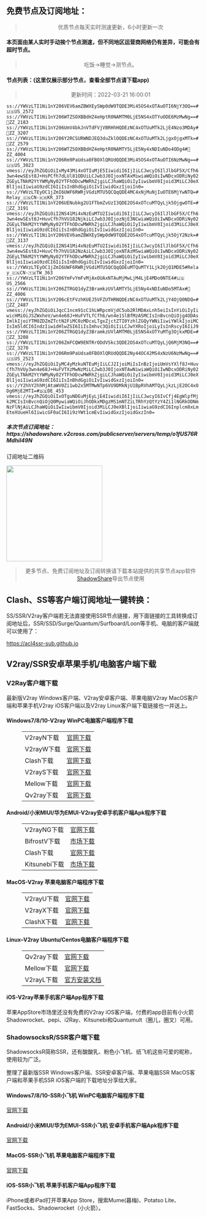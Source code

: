 
<h2>免费节点及订阅地址：</h2>
<blockquote>
<p style="text-align: center;">优质节点每天实时测速更新，6小时更新一次</p>
</blockquote>
<h4>本页面由某人实时手动挨个节点测速，但不同地区运营商网络仍有差异，可能会有超时节点。</h4>
<blockquote>
<p style="text-align: center;">吃饭->睡觉->测节点。</p>
</blockquote>
<h4>节点列表：(这里仅展示部分节点，查看全部节点请下载app)</h4>

<blockquote style='text-align: center;'>更新时间：2022-03-21 16:00:01</blockquote>
<code>ss://YWVzLTI1Ni1nY206VEV6amZBWXEySWp0dW9TQDE3Mi45OS4xOTAuOTI6NjY3OQ==#🇺🇸US_2572
ss://YWVzLTI1Ni1nY206WTZSOXBBdHZ4eHptR0NAMTM0LjE5NS4xOTYuODE6MzMwNg==#🏁ZZ_2183
ss://YWVzLTI1Ni1nY206UmV4bkJnVTdFVjVBRHhHQDEzNC4xOTUuMTk2LjE4Nzo3MDAy#🏁ZZ_3207
ss://YWVzLTI1Ni1nY206Y2RCSURWNDJEQ3duZklOQDEzNC4xOTUuMTk2LjgxOjgxMTk=#🏁ZZ_2579
ss://YWVzLTI1Ni1nY206WTZSOXBBdHZ4eHptR0NAMTY5LjE5Ny4xNDIuNDo4ODg4#🏁ZZ_4004
ss://YWVzLTI1Ni1nY206Rm9PaUdsa0FBOXlQRUdQQDE3Mi45OS4xOTAuOTI6NzMwNg==#🇺🇸US_3023
vmess://eyJhZGQiOiIxMy43Mi4xOTIuMjE5IiwidiI6IjIiLCJwcyI6IlJlbGF5X/Cfh63wn4ewSEst8J+HsPCfh7dLUl81ODUiLCJwb3J0IjoxNTAxMiwiaWQiOiIwNDcxODRiNy02ZGEyLTNkM2YtYWMyNy02YTFhODcwMWRhZjgiLCJhaWQiOiIyIiwibmV0Ijoid3MiLCJ0eXBlIjoiIiwiaG9zdCI6IiIsInBhdGgiOiIvIiwidGxzIjoiIn0=
ss://YWVzLTEyOC1jZmI6UWF6RWRjVGdiMTU5QCQqQDE4MC4xNjMuNjIuOTE6MjYwNTQ=#Relay_🇨🇳CN-🇰🇷KR_373
ss://YWVzLTI1Ni1nY206UENubkg2U1FTbmZvUzI3QDE2OS4xOTcuMTQyLjk5OjgwOTE=#🏁ZZ_3191
vmess://eyJhZGQiOiI2NS41Mi4xNzEuMTU2IiwidiI6IjIiLCJwcyI6IlJlbGF5X/Cfh63wn4ewSEst8J+HuvCfh7hVU182NjkiLCJwb3J0IjozNjE3NCwiaWQiOiIwNDcxODRiNy02ZGEyLTNkM2YtYWMyNy02YTFhODcwMWRhZjgiLCJhaWQiOiIyIiwibmV0Ijoid3MiLCJ0eXBlIjoiIiwiaG9zdCI6IiIsInBhdGgiOiIvIiwidGxzIjoiIn0=
ss://YWVzLTI1Ni1nY206VEV6amZBWXEySWp0dW9TQDE2OS4xOTcuMTQyLjk5OjY2Nzk=#🏁ZZ_3137
vmess://eyJhZGQiOiI2NS41Mi4xNzEuMTU2IiwidiI6IjIiLCJwcyI6IlJlbGF5X/Cfh63wn4ewSEst8J+HuvCfh7hVU182NzAiLCJwb3J0IjoxNTAzMSwiaWQiOiIwNDcxODRiNy02ZGEyLTNkM2YtYWMyNy02YTFhODcwMWRhZjgiLCJhaWQiOiIyIiwibmV0Ijoid3MiLCJ0eXBlIjoiIiwiaG9zdCI6IiIsInBhdGgiOiIvIiwidGxzIjoiIn0=
ss://YWVzLTEyOC1jZmI6UWF6RWRjVGdiMTU5QCQqQDEuMTQuMTY1Ljk2OjQ1MDE5#Relay_🇨🇳CN-🇹🇼TW_363
ss://YWVzLTI1Ni1nY206YmFvYmFvMjAxOUAxNTAuMjMwLjM4LjE4MDo0NTE4#🇺🇸US_2566
ss://YWVzLTI1Ni1nY206ZTRGQ1dyZ3BramkzUVlAMTY5LjE5Ny4xNDIuNDo5MTAx#🏁ZZ_4006
ss://YWVzLTI1Ni1nY206cEtFVzhKUEJ5VFZUTHRNQDEzNC4xOTUuMTk2LjY4OjQ0NDQ=#🏁ZZ_2487
vmess://eyJhZGQiOiJqcC1ncm91cC1hLWRpcmVjdC5ub2RlMDAxLnh5eiIsInYiOiIyIiwicHMiOiJSZWxheV/wn4e68J+HuFVTLfCfh6/wn4e1SlBfMzA5MCIsInBvcnQiOjg4ODAsImlkIjoiYTM0ZDZmZTctN2FiMC0zMDcxLTgxZjctZTI0YzhlZGQyYWNiIiwiYWlkIjoiMCIsIm5ldCI6IndzIiwidHlwZSI6IiIsImhvc3QiOiIiLCJwYXRoIjoiLyIsInRscyI6IiJ9
ss://YWVzLTI1Ni1nY206ZTRGQ1dyZ3BramkzUVlAMTM0LjE5NS4xOTYuMTg3OjkxMDE=#🏁ZZ_3208
ss://YWVzLTI1Ni1nY206ZmFCQW9ENTRrODdVSkc3QDE2OS4xOTcuMTQyLjQ6MjM3NQ==#🏁ZZ_3270
ss://YWVzLTI1Ni1nY206Rm9PaUdsa0FBOXlQRUdQQDE2Ny44OC42MS4xNzU6NzMwNg==#🇺🇸US_2523
vmess://eyJhZGQiOiIyMC4yMzkuNTEuMjIiLCJ2IjoiMiIsInBzIjoiUmVsYXlf8J+HuvCfh7hVUy3wn4e68J+HuFVTXzMwNzMiLCJwb3J0IjoxNTAwNiwiaWQiOiIwNDcxODRiNy02ZGEyLTNkM2YtYWMyNy02YTFhODcwMWRhZjgiLCJhaWQiOiIyIiwibmV0Ijoid3MiLCJ0eXBlIjoiIiwiaG9zdCI6IiIsInBhdGgiOiIvIiwidGxzIjoiIn0=
ss://Y2hhY2hhMjAtaWV0Zi1wb2x5MTMwNTp6VU9DMkNjU1BpRVhAMTQyLjkzLjE2OC4xODg6MjE2MTI=#🇩🇪DE_453
vmess://eyJhZGQiOiIxOTguNDEuMjEyLjE4IiwidiI6IjIiLCJwcyI6IvCfj4EgWlpfMjk2MCIsInBvcnQiOjQ0MywiaWQiOiJhODkxMDgzMS1mNTZiLTRhYzQtYzY4Zi1lNGRkODNmNzFlNjAiLCJhaWQiOiIwIiwibmV0Ijoid3MiLCJ0eXBlIjoiIiwiaG9zdCI6Inplcm8xLmEteXUueHl6IiwicGF0aCI6Ii9zYWt1cmEvIiwidGxzIjoidGxzIn0=</code>
<h5>本次节点订阅地址：https://shadowshare.v2cross.com/publicserver/servers/temp/o1fUS76RMdhiI49N</h5>
<p>订阅地址二维码</p>
<img src='https://shadowshare.v2cross.com/qrcode.png' width=250 height=250>
<blockquote style='text-align: center;'>更多节点、免费订阅地址及订阅转换请下载本站提供的共享节点app软件<a href='https://shadowshare.v2cross.com'>ShadowShare</a>导出节点使用</blockquote>
<div class="nv-content-wrap entry-content">
<h2>Clash、SS等客户端订阅地址一键转换：</h2>
<p>SS/SSR/V2ray客户端若无法直接使用SSR节点链接，用下面链接的工具转换成订阅地址后，SSR/SSD/Surge/Quantum/Surfboard/Loon等手机、电脑的客户端就可以使用了：</p>
<p><a href="https://acl4ssr-sub.github.io" target="_blank" rel="noreferrer noopener nofollow">https://acl4ssr-sub.github.io</a></p>
<h2>V2ray/SSR安卓苹果手机/电脑客户端下载</h2>
<h3>V2Ray客户端下载</h3>
<p>最新版V2ray Windows客户端、V2ray安卓客户端、苹果电脑V2ray MacOS客户端和苹果手机V2ray iOS客户端以及V2ray Linux客户端下载链接也一并送上。</p>
<h4>Windows7/8/10-<strong>V2ray WinPC电脑客户端</strong>程序下载</h4>
<figure class="wp-block-table alignwide is-style-stripes"><table><tbody><tr><td>V2rayN下载</td><td><a href="https://github.com/2dust/v2rayN/releases" target="_blank" rel="noreferrer noopener">官网下载</a></td></tr><tr><td>V2rayW下载</td><td><a href="https://github.com/Cenmrev/V2RayW/releases" target="_blank" rel="noreferrer noopener">官网下载</a></td></tr><tr><td>Clash下载</td><td><a href="https://github.com/Fndroid/clash_for_windows_pkg/releases" target="_blank" rel="noreferrer noopener">官网下载</a></td></tr><tr><td>V2rayS下载</td><td><a href="https://github.com/Shinlor/V2RayS/releases" target="_blank" rel="noreferrer noopener">官网下载</a></td></tr><tr><td>Mellow下载</td><td><a href="https://github.com/mellow-io/mellow/releases" target="_blank" rel="noreferrer noopener">官网下载</a></td></tr><tr><td>Qv2ray下载</td><td><a href="https://github.com/Qv2ray/Qv2ray" target="_blank" rel="noreferrer noopener">官网下载</a></td></tr></tbody></table></figure>
<h4><strong>Android/小米MIUI/华为EMUI-V2ray安卓手机客户端</strong>Apk程序下载</h4>
<figure class="wp-block-table alignwide is-style-stripes"><table><tbody><tr><td>V2rayNG下载</td><td><a href="https://github.com/2dust/v2rayNG/releases" target="_blank" rel="noreferrer noopener">官网下载</a></td></tr><tr><td>BifrostV下载</td><td><a rel="noreferrer noopener" href="https://www.appsapk.com/downloading/latest/com.github.dawndiy.bifrostv-0.6.8.apk" target="_blank">市场下载</a></td></tr><tr><td>Clash下载</td><td><a href="https://github.com/Kr328/ClashForAndroid/releases" target="_blank" rel="noreferrer noopener">官网下载</a></td></tr><tr><td>Kitsunebi下载</td><td><a rel="noreferrer noopener" href="https://apkpure.com/kitsunebi/fun.kitsunebi.kitsunebi4android" target="_blank">市场下载</a></td></tr></tbody></table></figure>
<h4><strong>MacOS-V2ray <strong>苹果电脑</strong>客户端</strong>程序下载</h4>
<figure class="wp-block-table alignwide is-style-stripes"><table><tbody><tr><td>V2rayU下载</td><td><a href="https://github.com/yanue/V2rayU/releases" target="_blank" rel="noreferrer noopener">官网下载</a></td></tr><tr><td>V2rayX下载</td><td><a href="https://github.com/Cenmrev/V2RayX/releases" target="_blank" rel="noreferrer noopener">官网下载</a></td></tr><tr><td>ClashX下载</td><td><a href="https://github.com/yichengchen/clashX/releases" target="_blank" rel="noreferrer noopener">官网下载</a></td></tr></tbody></table></figure>
<h4><strong>Linux</strong>–<strong>V2ray Ubuntu/Centos电脑客户端</strong>程序下载</h4>
<figure class="wp-block-table alignwide is-style-stripes"><table><tbody><tr><td>Qv2ray下载</td><td><a href="https://github.com/Qv2ray/Qv2ray" target="_blank" rel="noreferrer noopener">官网下载</a></td></tr><tr><td>Mellow下载</td><td><a href="https://github.com/mellow-io/mellow/releases" target="_blank" rel="noreferrer noopener">官网下载</a></td></tr><tr><td>V2rayL下载</td><td><a rel="noreferrer noopener" href="https://github.com/jiangxufeng/v2rayL" target="_blank">官方安装文档</a></td></tr></tbody></table></figure>
<h4>iOS-<strong>V2ray苹果<strong>手机客户端</strong>App程序</strong>下载</h4>
<p>苹果AppStore市场里还没有免费的V2ray iOS客户端，付费的app目前有小火箭Shadowrocket、pepi、i2Ray、Kitsunebi和Quantumult（圈儿，圈叉）可用。</p>
<h3>ShadowsocksR/SSR客户端下载</h3>
<p>ShadowsocksR简称SSR，还有酸酸乳、粉色小飞机、纸飞机这些可爱的昵称，使用较为广泛。</p>
<p>整理了最新版SSR Windows客户端、SSR安卓客户端、苹果电脑SSR MacOS客户端和苹果手机SSR iOS客户端的下载地址分享给大家。</p>
<h4><strong>Windows7/8/10-<strong>SSR小飞机 WinPC电脑客户端</strong>程序下载</strong></h4>
<p><a rel="noreferrer noopener" href="https://github.com/shadowsocksrr/shadowsocksr-csharp/releases" target="_blank">官网下载</a></p>
<h4><strong><strong>Android/小米MIUI/华为EMUI-SSR小飞机 安卓手机客户端</strong>Apk程序下载</strong></h4>
<p><a rel="noreferrer noopener" href="https://github.com/shadowsocksrr/shadowsocksr-android/releases" target="_blank">官网下载</a></p>
<h4><strong><strong>MacOS-SSR小飞机 苹果电脑客户端</strong>程序下载</strong></h4>
<p><a href="https://github.com/qinyuhang/ShadowsocksX-NG-R/releases" target="_blank" rel="noreferrer noopener">官网下载</a></p>
<h4><strong>iOS-<strong>SSR小飞机 苹果手机客户端App程序</strong></strong>下载</h4>
<p>iPhone或者iPad打开苹果App Store，搜索Mume(暮梅)、Potatso Lite、FastSocks、Shadowrocket（小火箭）。</p>
